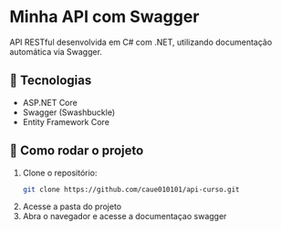 # Minha API com Swagger

API RESTful desenvolvida em C# com .NET, utilizando documentação automática via Swagger.

## 🔧 Tecnologias

- ASP.NET Core
- Swagger (Swashbuckle)
- Entity Framework Core

## 🚀 Como rodar o projeto

1. Clone o repositório:  
   ```bash
   git clone https://github.com/caue010101/api-curso.git
   ```
2. Acesse a pasta do projeto
3. Abra o navegador e acesse a documentaçao swagger 
